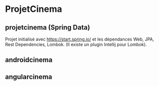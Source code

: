 # ProjetCinema

## projetcinema (Spring Data)

Projet initialisé avec https://start.spring.io/ et les dépendances Web, JPA, Rest Dependencies, Lombok.
(Il existe un plugin Intellij pour Lombok).

## androidcinema



## angularcinema

